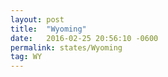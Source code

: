 ```yaml
---
layout: post
title:  "Wyoming"
date:   2016-02-25 20:56:10 -0600
permalink: states/Wyoming
tag: WY
---
```

